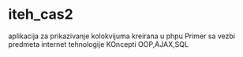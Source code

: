 # iteh_cas2
aplikacija za prikazivanje kolokvijuma kreirana u phpu
Primer sa vezbi predmeta internet tehnologije
KOncepti OOP,AJAX,SQL
